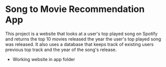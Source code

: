 # Song to Movie Recommendation App 

This project is a website that looks at a user's top played song on Spotify and returns the top 10 movies released the year the user's top played song was released. It also uses a database that keeps track of existing users previous top track and the year of the song's release. 



* Working website in app folder 
